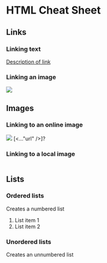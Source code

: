 # HTML Cheat Sheet

## Links

### Linking text
<a href="https://url.com">Description of link</a>

### Linking an image
<a href="https://url.com">
  <img src="https://url.com">
</a>

## Images

### Linking to an online image
<img src="https://url.com">   [<..."url" />]?

### Linking to a local image
<img src="">

## Lists

### Ordered lists
Creates a numbered list

<ol>
  <li>List item 1</li>
  <li>List item 2</li>
</ol>

### Unordered lists
Creates an unnumbered list

